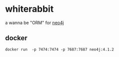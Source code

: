 # whiterabbit

a wanna be "ORM" for [neo4j](https://neo4j.com/)



## docker
`docker run  -p 7474:7474 -p 7687:7687 neo4j:4.1.2`